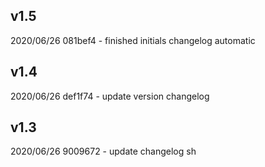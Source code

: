 ## v1.5

2020/06/26 081bef4 - finished initials changelog automatic 


## v1.4

2020/06/26 def1f74 - update version changelog 


## v1.3

2020/06/26 9009672 - update changelog sh
